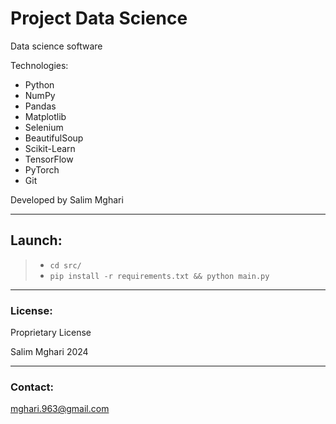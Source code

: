 # Project Data Science

Data science software

Technologies:
- Python
- NumPy
- Pandas
- Matplotlib
- Selenium
- BeautifulSoup
- Scikit-Learn
- TensorFlow
- PyTorch
- Git

Developed by Salim Mghari 

---

## Launch:

> - `cd src/`
> - `pip install -r requirements.txt && python main.py`

---

### License:

Proprietary License

Salim Mghari 2024

---

### Contact:

<mghari.963@gmail.com>  
